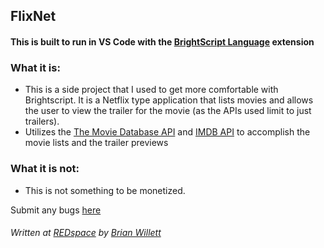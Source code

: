 ## FlixNet


#### This is built to run in VS Code with the [BrightScript Language][1] extension
[1]: https://marketplace.visualstudio.com/items?itemName=RokuCommunity.brightscript/ "BrightScript Extension"

### What it is:

- This is a side project that I used to get more comfortable with Brightscript.  It is a Netflix type application that lists movies and allows the user to view the trailer for the movie (as the APIs used limit to just trailers).
- Utilizes the [The Movie Database API](https://developers.themoviedb.org/ "TMDB API") and [IMDB API](https://developer.imdb.com/ "IMDB API") to accomplish the movie lists and the trailer previews

### What it is not:

- This is not something to be monetized.



Submit any bugs [here](https://github.com/BrianWillett/Roku-The-Searchening/issues "Bugs")

###### Written at [REDspace](https://www.redspace.com "REDspace") by [Brian Willett](https://github.com/BrianWillett "Me")
